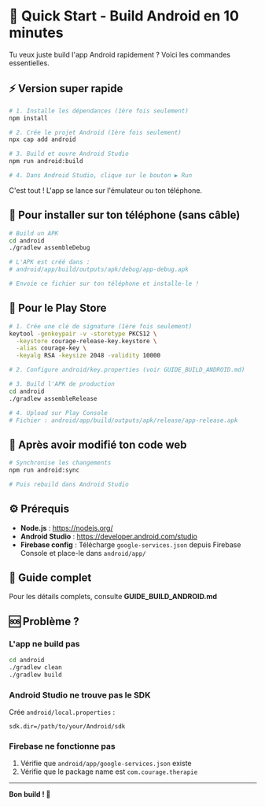 # 🚀 Quick Start - Build Android en 10 minutes

Tu veux juste build l'app Android rapidement ? Voici les commandes essentielles.

## ⚡ Version super rapide

```bash
# 1. Installe les dépendances (1ère fois seulement)
npm install

# 2. Crée le projet Android (1ère fois seulement)
npx cap add android

# 3. Build et ouvre Android Studio
npm run android:build

# 4. Dans Android Studio, clique sur le bouton ▶️ Run
```

C'est tout ! L'app se lance sur l'émulateur ou ton téléphone.

## 📱 Pour installer sur ton téléphone (sans câble)

```bash
# Build un APK
cd android
./gradlew assembleDebug

# L'APK est créé dans :
# android/app/build/outputs/apk/debug/app-debug.apk

# Envoie ce fichier sur ton téléphone et installe-le !
```

## 🏪 Pour le Play Store

```bash
# 1. Crée une clé de signature (1ère fois seulement)
keytool -genkeypair -v -storetype PKCS12 \
  -keystore courage-release-key.keystore \
  -alias courage-key \
  -keyalg RSA -keysize 2048 -validity 10000

# 2. Configure android/key.properties (voir GUIDE_BUILD_ANDROID.md)

# 3. Build l'APK de production
cd android
./gradlew assembleRelease

# 4. Upload sur Play Console
# Fichier : android/app/build/outputs/apk/release/app-release.apk
```

## 🔄 Après avoir modifié ton code web

```bash
# Synchronise les changements
npm run android:sync

# Puis rebuild dans Android Studio
```

## ⚙️ Prérequis

- **Node.js** : https://nodejs.org/
- **Android Studio** : https://developer.android.com/studio
- **Firebase config** : Télécharge `google-services.json` depuis Firebase Console et place-le dans `android/app/`

## 📖 Guide complet

Pour les détails complets, consulte **GUIDE_BUILD_ANDROID.md**

## 🆘 Problème ?

### L'app ne build pas
```bash
cd android
./gradlew clean
./gradlew build
```

### Android Studio ne trouve pas le SDK
Crée `android/local.properties` :
```
sdk.dir=/path/to/your/Android/sdk
```

### Firebase ne fonctionne pas
1. Vérifie que `android/app/google-services.json` existe
2. Vérifie que le package name est `com.courage.therapie`

---

**Bon build ! 🎉**
